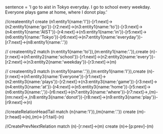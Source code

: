 sentence = 'I go to aist in Tokyo everyday. I go to school every weekday. Everyone plays game at home, where I donot play.'

//createentity1
create (n1:entity1{name:'I'})-[r1:next]->(n2:entity1{name:'go'})-[r2:next]->(n3:entity1{name:'to'})-[r3:next]->(n4:entity1{name:'AIST'})-[r4:next]->(n5:entity1{name:'in'})-[r5:next]->(n6:entity1{name:'Tokyo'})-[r6:next]->(n7:entity1{name:'everyday'})-[r7:next]->(n8:entity1{name:'.'})

// createentity2
match (n:entity1{name:'to'}),(m:entity1{name:'.'}),create (n)-[r:next]->(n1:entity2{name:'school'})-[r1:next]->(n2:entity2{name:'every'})-[r2:next]->(n3:entity2{name:'weekday'})-[r3:next]->(m)

//  createentity3
match (n:entity1{name:'.'}),(m:entity1{name:'I'}),create (n)-[r:next]->(n1:entity3{name:'Everyone'})-[r1:next]->(n2:entity3{name:'plays'})-[r2:next]->(n3:entity3{name:'game'})-[r3:next]->(n4:entity3{name:'at'})-[r4:next]->(n5:entity3{name:'home'})-[r5:next]->(n6:entity3{name:','})-[r6:next]->(n7:entity3{name:'where'})-[r7:next]->,(m)-[rm:next]->,(n8:entity3{name:'donot'})-[r8:next]->(n9:entity3{name:'play'})-[r9:next]->(n)

//createRelationHeadTail
match (n{name:'I'}),(m{name:'.'})
create (m)-[r:head]->(n),(m)<-[r1:tail]-(n)

//CreatePrevNextRelation
match (n)-[r:next]->(m)
create (n)<-[p:prev]-(m)